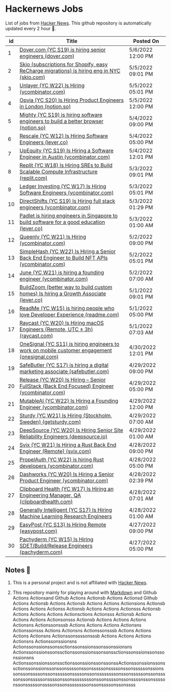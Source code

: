 # Hackernews Jobs

List of jobs from [Hacker News](https://news.ycombinator.com/). This github repository is automatically updated every 2 hour 🏃.

<!-- JOBS:START -->
| id 	| Title 	| Posted On 	|
|---	|---	|---	|
| 1 | [Dover.com (YC S19) is hiring senior engineers (dover.com)](https://www.dover.com/open-roles/software-engineer) | 5/6/2022 12:00 PM |
| 2 | [Skio (subscriptions for Shopify, easy ReCharge migrations) is hiring eng in NYC (skio.com)](https://skio.com/careers/) | 5/5/2022 09:01 PM |
| 3 | [Unlayer (YC W22) Is Hiring (ycombinator.com)](https://www.ycombinator.com/companies/unlayer/jobs/42GufCM-product-designer) | 5/5/2022 05:01 PM |
| 4 | [Opvia (YC S20) Is Hiring Product Engineers in London (notion.so)](https://www.notion.so/opvia/Opvia-Jobs-151305ed30a140f29ec9eb7df00deadc) | 5/5/2022 12:00 PM |
| 5 | [Mighty (YC S19) is hiring software engineers to build a better browser (notion.so)](https://www.notion.so/Mighty-is-hiring-945d3168d3e34a37883ca4d823ed734f) | 5/4/2022 09:00 PM |
| 6 | [Rescale (YC W12) Is Hiring Software Engineers (lever.co)](https://jobs.lever.co/rescale/57b5bc81-ee75-4a30-a763-3eb8dd595165?lever-origin=applied&lever-source%5B%5D=Hacker%20News) | 5/4/2022 05:00 PM |
| 7 | [UpEquity (YC S19) Is Hiring a Software Engineer in Austin (ycombinator.com)](https://www.ycombinator.com/companies/upequity/jobs/ca50OPP-software-engineer) | 5/4/2022 12:01 PM |
| 8 | [Replit (YC W18) Is Hiring SREs to Build Scalable Compute Infrastructure (replit.com)](https://replit.com/careers) | 5/3/2022 09:01 PM |
| 9 | [Ledger Investing (YC W17) Is Hiring Software Engineers (ycombinator.com)](https://www.ycombinator.com/companies/ledger-investing) | 5/3/2022 05:01 PM |
| 10 | [DirectShifts (YC S19) Is Hiring full stack engineers (ycombinator.com)](https://www.ycombinator.com/companies/directshifts/jobs/qAoQPBc-full-stack-engineer-at-directshifts-yc-s19) | 5/3/2022 01:29 PM |
| 11 | [Padlet is hiring engineers in Singapore to build software for a good education (lever.co)](https://jobs.lever.co/padlet?location=Singapore) | 5/3/2022 01:00 AM |
| 12 | [Queenly (YC W21) Is Hiring (ycombinator.com)](https://www.ycombinator.com/companies/queenly/jobs/ZVQO8R7-head-of-operations) | 5/2/2022 09:00 PM |
| 13 | [SimpleHash (YC W22) Is Hiring a Senior Back End Engineer to Build NFT APIs (ycombinator.com)](https://www.ycombinator.com/companies/simplehash/jobs/ID7qnlS-senior-backend-api-engineer) | 5/2/2022 05:01 PM |
| 14 | [June (YC W21) is hiring a founding engineer (ycombinator.com)](https://www.ycombinator.com/companies/june/jobs/SHd7fFLYG-founding-engineer) | 5/2/2022 07:00 AM |
| 15 | [BuildZoom (better way to build custom homes) Is hiring a Growth Associate (lever.co)](https://jobs.lever.co/buildzoom) | 5/1/2022 09:01 PM |
| 16 | [ReadMe (YC W15) is hiring people who love Developer Experience (readme.com)](https://readme.com/careers) | 5/1/2022 05:00 PM |
| 17 | [Raycast (YC W20) Is Hiring macOS Engineers (Remote, UTC ± 3h) (raycast.com)](https://www.raycast.com/careers) | 5/1/2022 07:03 AM |
| 18 | [OneSignal (YC S11) is hiring engineers to work on mobile customer engagement (onesignal.com)](https://onesignal.com/careers) | 4/30/2022 12:01 PM |
| 19 | [SafeButler (YC S17) is hiring a digital marketing associate (safebutler.com)](https://www.safebutler.com/careers) | 4/29/2022 09:00 PM |
| 20 | [Release (YC W20) Is Hiring – Senior FullStack (Back End Focused) Engineer (ycombinator.com)](https://www.ycombinator.com/companies/release/jobs/Co0LgYqSQ-senior-fullstack-engineer-backend-focus-rails-react-aws-k8s) | 4/29/2022 05:00 PM |
| 21 | [MutableAI (YC W22) Is Hiring a Founding Engineer (ycombinator.com)](https://www.ycombinator.com/companies/mutableai/jobs/qnjnCR3-founding-full-stack-software-engineer) | 4/29/2022 12:00 PM |
| 22 | [Sturdy (YC W21) Is Hiring (Stockholm, Sweden) (getsturdy.com)](https://getsturdy.com/careers) | 4/29/2022 07:00 AM |
| 23 | [DeepSource (YC W20) Is Hiring Senior Site Reliability Engineers (deepsource.io)](https://deepsource.io/jobs/listing/senior-site-reliability-engineer/4289150004/) | 4/29/2022 01:00 AM |
| 24 | [Svix (YC W21) Is Hiring a Rust Back End Engineer (Remote) (svix.com)](https://www.svix.com/careers/) | 4/28/2022 09:00 PM |
| 25 | [PropelAuth (YC W22) is hiring Rust developers (ycombinator.com)](https://www.ycombinator.com/companies/propelauth/jobs/b0dl3wz-senior-backend-engineer) | 4/28/2022 05:00 PM |
| 26 | [Dashworks (YC W20) Is Hiring a Senior Product Engineer (ycombinator.com)](https://www.ycombinator.com/companies/dashworks/jobs/BlnGlki-senior-product-engineer) | 4/28/2022 02:39 PM |
| 27 | [Clipboard Health (YC W17) Is Hiring an Engineering Manager, QA (clipboardhealth.com)](https://culture.clipboardhealth.com/engineering/engineering-manager-quality?utm_campaign=emqa&utm_medium=hackernews&utm_source=jobad) | 4/28/2022 07:01 AM |
| 28 | [Generally Intelligent (YC S17) Is Hiring Machine Learning Research Engineers](https://news.ycombinator.com/item?id=31187695) | 4/28/2022 01:00 AM |
| 29 | [EasyPost (YC S13) Is Hiring Remote (easypost.com)](https://www.easypost.com/careers) | 4/27/2022 09:00 PM |
| 30 | [Pachyderm (YC W15) Is Hiring SDET/Build/Release Engineers (pachyderm.com)](https://www.pachyderm.com/careers/#positions) | 4/27/2022 05:00 PM |
<!-- JOBS:END -->


## Notes 👀

1. This is a personal project and is not affiliated with [Hacker News](https://news.ycombinator.com/). 

2. This repository mainly for playing around with [Markdown](https://en.wikipedia.org/wiki/Markdown) and Github Actions Actionsand Github Actions Actionsb Actions Actionsd Github Actions Actionsb Actions Actionsb Actions Actions Actionsions Actionsb Actions Actions Actionss Actionsb Actions Actions Actionsss Actionsb Actions Actions Actions Actionsctions Actionsss Actionsb Actions Actions Actions Actionsonsss Actionsb Actions Actions Actions Actionsns Actionssonsssb Actions Actions Actions Actionsns Actionssonsss Actions Actionsns Actionssonsssb Actions Actions Actions Actionsns Actionssonssssonsssb Actions Actions Actions Actionsns Actionssonssionsns Actionssonssionssonssctionssonssionssonssonssionsns Actionssonssionssonssctionssonssionssonssnssctionssonssionssonssonssionsns ActionssonssionssonssctionssonssionssonssonssActionssonssionssonssctionssonssionssonssonssssonssonsssssonssssonssonsssssonssionssonssonssssonssonsssssonssssonssonssssssssonssonsssssonssonssssonssonsssssonssssonssonssssssssonssonssssonssonssssnssonssssonssonsssssonssssonssonssssssssonssonssssonssonssss